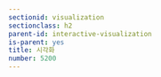 ```yaml
---
sectionid: visualization
sectionclass: h2
parent-id: interactive-visualization
is-parent: yes
title: 시각화
number: 5200
---
```

